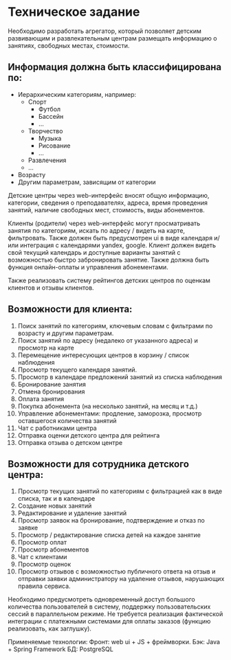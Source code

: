# Техническое задание

Необходимо разработать агрегатор, который позволяет детским развивающим и развлекательным центрам размещать информацию о занятиях, свободных местах, стоимости.

## Информация должна быть классифицирована по:
- Иерархическим категориям, например:
    - Спорт
        - Футбол
        - Бассейн
        - …
    - Творчество
        - Музыка
        - Рисование
        - …
    - Развлечения
    - …
- Возрасту
- Другим параметрам, зависящим от категории

Детские центры через web-интерфейс вносят общую информацию, категории, сведения о преподавателях, адреса, время проведения занятий, наличие свободных мест, стоимость, виды абонементов.

Клиенты (родители) через web-интерфейс могут просматривать занятия по категориям, искать по адресу / видеть на карте, фильтровать. Также должен быть предусмотрен ui в виде календаря и/или интеграция с календарями yandex, google. Клиент должен видеть свой текущий календарь и доступные варианты занятий с возможностью быстро забронировать занятие. Также должна быть функция онлайн-оплаты и управления абонементами.

Также реализовать систему рейтингов детских центров по оценкам клиентов и отзывы клиентов.

## Возможности для клиента:
1. Поиск занятий по категориям, ключевым словам с фильтрами по возрасту и другим параметрам.
2. Поиск занятий по адресу (недалеко от указанного адреса) и просмотр на карте
3. Перемещение интересующих центров в корзину / список наблюдения
4. Просмотр текущего календаря занятий.
5. Просмотр в календаре предложений занятий из списка наблюдения
6. Бронирование занятия
7. Отмена бронирования
8. Оплата занятия
9. Покупка абонемента (на несколько занятий, на месяц и т.д.)
10. Управление абонементами: продление, заморозка, просмотр оставшегося количества занятий
11. Чат с работниками центра
12. Отправка оценки детского центра для рейтинга
13. Отправка отзыва о детском центре

## Возможности для сотрудника детского центра:
1. Просмотр текущих занятий по категориям с фильтрацией  как в виде списка, так и в календаре
2. Создание новых занятий
3. Редактирование и удаление занятий
4. Просмотр заявок на бронирование, подтверждение и отказ по заявке
5. Просмотр / редактирование списка детей на каждое занятие
6. Просмотр оплат
7. Просмотр абонементов
8. Чат с клиентами
9. Просмотр оценок
10. Просмотр отзывов с возможностью публичного ответа на отзыв и отправки заявки администратору на удаление отзывов, нарушающих правила сервиса.

Необходимо предусмотреть одновременный доступ большого количества пользователей в систему, поддержку пользовательских сессий в параллельном режиме. Не требуется реализация фактической интеграции с платежными системами для оплаты заказов (функцию реализовать, как заглушку).

Применяемые технологии:
Фронт: web ui + JS + фреймворки.
Бэк: Java + Spring Framework
БД: PostgreSQL
